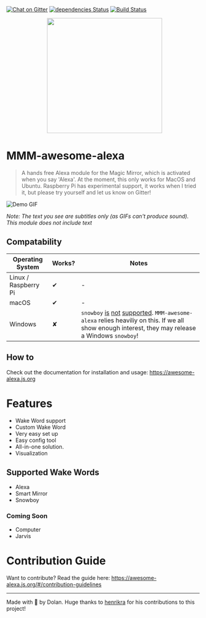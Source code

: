 [![Chat on Gitter][gitter-image]][gitter-url]
[![dependencies Status][daviddm-image]][daviddm-url]
[![Build Status][travis-image]][travis-url]

<p align="center">
   <img src="https://user-images.githubusercontent.com/2917613/28090232-861702b0-6683-11e7-8379-1347e01c9411.png" height="300">
<p>

# MMM-awesome-alexa

> A hands free Alexa module for the Magic Mirror, which is activated when you say 'Alexa'.
> At the moment, this only works for MacOS and Ubuntu. Raspberry Pi has experimental support, it works when I tried it, but please try yourself and let us know on Gitter!

![Demo GIF](https://media.giphy.com/media/9P6WN3Pi4mM1mqA8RK/giphy.gif)

_Note: The text you see are subtitles only (as GIFs can't produce sound). This module does not include text_

## Compatability

| Operating System     | Works? | Notes                                                                                                                                                                                                                                                                                             |
| -------------------- | ------ | ------------------------------------------------------------------------------------------------------------------------------------------------------------------------------------------------------------------------------------------------------------------------------------------------- |
| Linux / Raspberry Pi | ✔      | -                                                                                                                                                                                                                                                                                                 |
| macOS                | ✔      | -                                                                                                                                                                                                                                                                                                 |
| Windows              | ✘      | `snowboy` [is](https://github.com/Kitt-AI/snowboy/issues/325) [not](https://github.com/Kitt-AI/snowboy/issues/263) [supported](https://github.com/Kitt-AI/snowboy/issues/350). `MMM-awesome-alexa` relies heaviliy on this. If we all show enough interest, they may release a Windows `snowboy`! |

## How to

Check out the documentation for installation and usage: https://awesome-alexa.js.org

# Features

* Wake Word support
* Custom Wake Word
* Very easy set up
* Easy config tool
* All-in-one solution.
* Visualization

## Supported Wake Words

* Alexa
* Smart Mirror
* Snowboy

### Coming Soon

* Computer
* Jarvis

# Contribution Guide

Want to contribute? Read the guide here: https://awesome-alexa.js.org/#/contribution-guidelines

---

Made with 💖 by Dolan. Huge thanks to [henrikra](https://github.com/henrikra/) for his contributions to this project!

[gitter-image]: https://badges.gitter.im/dolanmiu/awesome-alexa.svg
[gitter-url]: https://gitter.im/awesome-alexa/Lobby
[travis-image]: https://travis-ci.org/dolanmiu/MMM-awesome-alexa.svg?branch=master
[travis-url]: https://travis-ci.org/dolanmiu/MMM-awesome-alexa
[daviddm-image]: https://david-dm.org/dolanmiu/MMM-awesome-alexa/status.svg
[daviddm-url]: https://david-dm.org/dolanmiu/MMM-awesome-alexa
